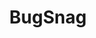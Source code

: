 ---
title: BugSnag
description: BugSnag Integration in Harness IDP.
sidebar_label: Integration Overview
sidebar_position: 1
---